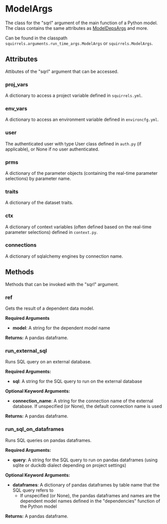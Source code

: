 # ModelArgs

The class for the "sqrl" argument of the main function of a Python model. The class contains the same attributes as [ModelDepsArgs](./ModelDepsArgs) and more.

Can be found in the classpath `squirrels.arguments.run_time_args.ModelArgs` or `squirrels.ModelArgs`.

## Attributes

Attibutes of the "sqrl" argument that can be accessed.

### proj_vars

A dictionary to access a project variable defined in `squirrels.yml`.

### env_vars

A dictionary to access an environment variable defined in `environcfg.yml`.

### user

The authenticated user with type User class defined in `auth.py` (if applicable), or None if no user authenticated.
### prms

A dictionary of the parameter objects (containing the real-time parameter selections) by parameter name.

### traits

A dictionary of the dataset traits.

### ctx

A dictionary of context variables (often defined based on the real-time parameter selections) defined in `context.py`.

### connections

A dictionary of sqlalchemy engines by connection name.

## Methods

Methods that can be invoked with the "sqrl" argument.

### ref

Gets the result of a dependent data model.

**Required Arguments**

- **model**: A string for the dependent model name

**Returns:** A pandas dataframe.

### run_external_sql

Runs SQL query on an external database.

**Required Arguments:**

- **sql**: A string for the SQL query to run on the external database

**Optional Keyword Arguments:**

- **connection_name**: A string for the connection name of the external database. If unspecified (or None), the default connection name is used

**Returns:** A pandas dataframe.

### run_sql_on_dataframes

Runs SQL queries on pandas dataframes.

**Required Arguments:**

- **query**: A string for the SQL query to run on pandas dataframes (using sqlite or duckdb dialect depending on project settings)

**Optional Keyword Arguments:**

- **dataframes**: A dictionary of pandas dataframes by table name that the SQL query refers to
    - If unspecified (or None), the pandas dataframes and names are the dependent model names defined in the "dependencies" function of the Python model

**Returns:** A pandas dataframe.
